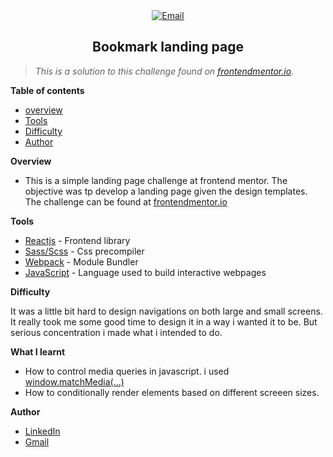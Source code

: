 <!-- ## Easybank Landing page.

The landing page is available [here](https://katongole-isaac.github.io/easybank/ "Easybank landing page") -->

<div align="center" >
<a href="mailto:katongolelsaac78@gmail.com"><img src="https://img.shields.io/badge/Gmail-D14836?style=for-the-badge&logo=gmail&logoColor=white" alt="Email"></img></a>

</div>

<center >  <h2> Bookmark landing page </h2> </center>

> _This is a solution to this challenge found on [frontendmentor.io](https://www.frontendmentor.io/challenges/bookmark-landing-page-5d0b588a9edda32581d29158/hub "frontend mentor")_.

**Table of contents**

- [overview](#overview)
- [Tools](#tools)
- [Difficulty](#difficulty)
- [Author](#author)

**Overview**

- This is a simple landing page challenge at frontend mentor. The objective was tp develop a landing page given the design templates. The challenge can be found at [frontendmentor.io](https://www.frontendmentor.io/challenges/bookmark-landing-page-5d0b588a9edda32581d29158/hub "frontend mentor")

 **Tools**

- [Reactjs](https://reactjs.org/ "Reactjs") - Frontend library
- [Sass/Scss](https://sass-lang.com/ "Sass") - Css precompiler
- [Webpack](https://webpack.js.org/ "Webpack") - Module Bundler
- [JavaScript](https://developer.mozilla.org/en-US/docs/Learn/Getting_started_with_the_web/JavaScript_basics "Javascript") - Language used to 
build interactive webpages

**Difficulty**

It was a little bit hard to design navigations on both large and small screens. It really took me some good time to design it in a way i wanted it to be. But  serious concentration i made what i intended to do.

 **What I learnt**

- How to control media queries in javascript. i used [window.matchMedia(...)](https://developer.mozilla.org/en-US/docs/Web/API/Window/matchMedia "window.matchMedia")
- How to conditionally render elements based on different screeen sizes.

 **Author**

- [LinkedIn](https://www.linkedin.com/in/katongole-isaac-7a22aa178/ "LinkedIn")
- [Gmail](mailto:katongolelsaac78@gmail.com, "Gmail")

